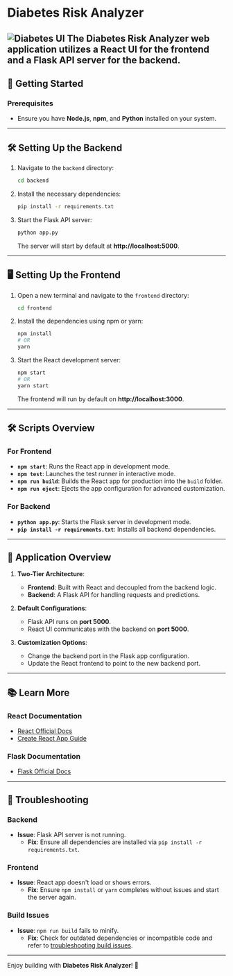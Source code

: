 # Diabetes Risk Analyzer

![Diabetes UI](src/src/UI_1.png "Sample")
The Diabetes Risk Analyzer web application utilizes a **React UI** for the frontend and a **Flask API server** for the backend.
---

## 🚀 **Getting Started**

### Prerequisites
- Ensure you have **Node.js**, **npm**, and **Python** installed on your system.

---

## 🛠 **Setting Up the Backend**

1. Navigate to the `backend` directory:
   ```bash
   cd backend
   ```

2. Install the necessary dependencies:
   ```bash
   pip install -r requirements.txt
   ```

3. Start the Flask API server:
   ```bash
   python app.py
   ```

   The server will start by default at **http://localhost:5000**.

---

## 🖥 **Setting Up the Frontend**

1. Open a new terminal and navigate to the `frontend` directory:
   ```bash
   cd frontend
   ```

2. Install the dependencies using npm or yarn:
   ```bash
   npm install
   # OR
   yarn
   ```

3. Start the React development server:
   ```bash
   npm start
   # OR
   yarn start
   ```

   The frontend will run by default on **http://localhost:3000**.

---

## 🛠 **Scripts Overview**

### For Frontend
- **`npm start`**: Runs the React app in development mode.
- **`npm test`**: Launches the test runner in interactive mode.
- **`npm run build`**: Builds the React app for production into the `build` folder.
- **`npm run eject`**: Ejects the app configuration for advanced customization.

### For Backend
- **`python app.py`**: Starts the Flask server in development mode.
- **`pip install -r requirements.txt`**: Installs all backend dependencies.

---

## 🌟 **Application Overview**

1. **Two-Tier Architecture**:
   - **Frontend**: Built with React and decoupled from the backend logic.
   - **Backend**: A Flask API for handling requests and predictions.
   
2. **Default Configurations**:
   - Flask API runs on **port 5000**.
   - React UI communicates with the backend on **port 5000**.

3. **Customization Options**:
   - Change the backend port in the Flask app configuration.
   - Update the React frontend to point to the new backend port.

---

## 📚 **Learn More**

### React Documentation
- [React Official Docs](https://reactjs.org/)
- [Create React App Guide](https://create-react-app.dev/)

### Flask Documentation
- [Flask Official Docs](https://flask.palletsprojects.com/)

---

## 🚨 **Troubleshooting**

### Backend
- **Issue**: Flask API server is not running.
  - **Fix**: Ensure all dependencies are installed via `pip install -r requirements.txt`.

### Frontend
- **Issue**: React app doesn't load or shows errors.
  - **Fix**: Ensure `npm install` or `yarn` completes without issues and start the server again.

### Build Issues
- **Issue**: `npm run build` fails to minify.
  - **Fix**: Check for outdated dependencies or incompatible code and refer to [troubleshooting build issues](https://facebook.github.io/create-react-app/docs/troubleshooting#npm-run-build-fails-to-minify).

---

Enjoy building with **Diabetes Risk Analyzer**! 🚀
